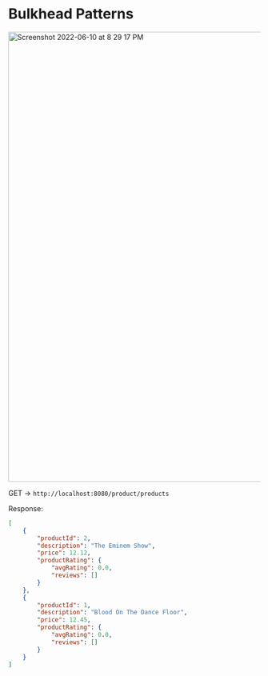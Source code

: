 # Bulkhead Patterns

<img width="900" alt="Screenshot 2022-06-10 at 8 29 17 PM" src="https://user-images.githubusercontent.com/54174687/175859820-239f9241-970d-44cf-b48c-d8262d5c6d45.png">

GET -> `http://localhost:8080/product/products`

Response:

```json
[
    {
        "productId": 2,
        "description": "The Eminem Show",
        "price": 12.12,
        "productRating": {
            "avgRating": 0.0,
            "reviews": []
        }
    },
    {
        "productId": 1,
        "description": "Blood On The Dance Floor",
        "price": 12.45,
        "productRating": {
            "avgRating": 0.0,
            "reviews": []
        }
    }
]
```
